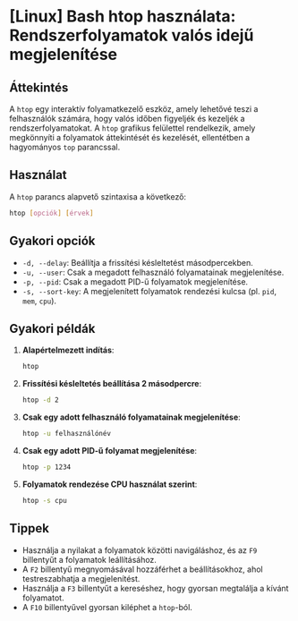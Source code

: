 # [Linux] Bash htop használata: Rendszerfolyamatok valós idejű megjelenítése

## Áttekintés
A `htop` egy interaktív folyamatkezelő eszköz, amely lehetővé teszi a felhasználók számára, hogy valós időben figyeljék és kezeljék a rendszerfolyamatokat. A `htop` grafikus felülettel rendelkezik, amely megkönnyíti a folyamatok áttekintését és kezelését, ellentétben a hagyományos `top` parancssal.

## Használat
A `htop` parancs alapvető szintaxisa a következő:

```bash
htop [opciók] [érvek]
```

## Gyakori opciók
- `-d, --delay`: Beállítja a frissítési késleltetést másodpercekben.
- `-u, --user`: Csak a megadott felhasználó folyamatainak megjelenítése.
- `-p, --pid`: Csak a megadott PID-ű folyamatok megjelenítése.
- `-s, --sort-key`: A megjelenített folyamatok rendezési kulcsa (pl. `pid`, `mem`, `cpu`).

## Gyakori példák
1. **Alapértelmezett indítás**:
   ```bash
   htop
   ```

2. **Frissítési késleltetés beállítása 2 másodpercre**:
   ```bash
   htop -d 2
   ```

3. **Csak egy adott felhasználó folyamatainak megjelenítése**:
   ```bash
   htop -u felhasználónév
   ```

4. **Csak egy adott PID-ű folyamat megjelenítése**:
   ```bash
   htop -p 1234
   ```

5. **Folyamatok rendezése CPU használat szerint**:
   ```bash
   htop -s cpu
   ```

## Tippek
- Használja a nyilakat a folyamatok közötti navigáláshoz, és az `F9` billentyűt a folyamatok leállításához.
- A `F2` billentyű megnyomásával hozzáférhet a beállításokhoz, ahol testreszabhatja a megjelenítést.
- Használja a `F3` billentyűt a kereséshez, hogy gyorsan megtalálja a kívánt folyamatot.
- A `F10` billentyűvel gyorsan kiléphet a `htop`-ból.